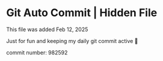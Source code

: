 # Git Auto Commit | Hidden File

This file was added Feb 12, 2025

Just for fun and keeping my daily git commit active 🤪

commit number: 982592
